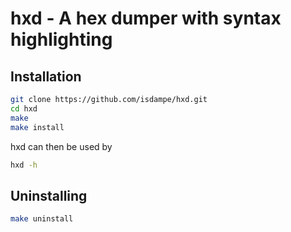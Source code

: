 # hxd - A hex dumper with syntax highlighting

## Installation

```sh
git clone https://github.com/isdampe/hxd.git
cd hxd
make
make install
```

hxd can then be used by

```sh
hxd -h
```

## Uninstalling

```sh
make uninstall
```

